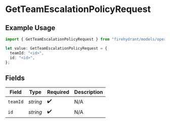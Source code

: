 # GetTeamEscalationPolicyRequest

## Example Usage

```typescript
import { GetTeamEscalationPolicyRequest } from "firehydrant/models/operations";

let value: GetTeamEscalationPolicyRequest = {
  teamId: "<id>",
  id: "<id>",
};
```

## Fields

| Field              | Type               | Required           | Description        |
| ------------------ | ------------------ | ------------------ | ------------------ |
| `teamId`           | *string*           | :heavy_check_mark: | N/A                |
| `id`               | *string*           | :heavy_check_mark: | N/A                |